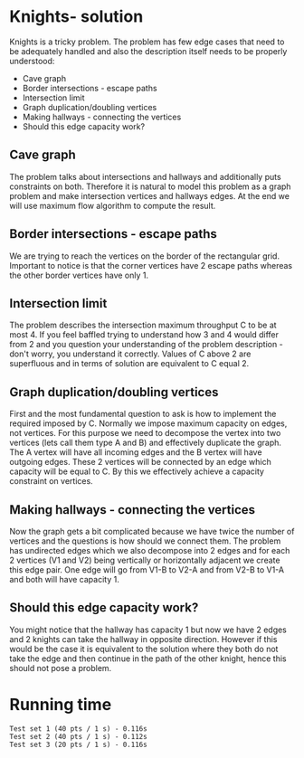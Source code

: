 # Knights- solution
Knights is a tricky problem. The problem has few edge cases that need to be adequately handled and also the description itself needs to be properly understood:
- Cave graph
- Border intersections - escape paths
- Intersection limit
- Graph duplication/doubling vertices
- Making hallways - connecting the vertices
- Should this edge capacity work?

## Cave graph
The problem talks about intersections and hallways and additionally puts constraints on both. Therefore it is natural to model this problem as a graph problem and make intersection vertices and hallways edges. At the end we will use maximum flow algorithm to compute the result.

## Border intersections - escape paths
We are trying to reach the vertices on the border of the rectangular grid. Important to notice is that the corner vertices have 2 escape paths whereas the other border vertices have only 1.

## Intersection limit
The problem describes the intersection maximum throughput C to be at most 4. If you feel baffled trying to understand how 3 and 4 would differ from 2 and you question your understanding of the problem description - don't worry, you understand it correctly. Values of C above 2 are superfluous and in terms of solution are equivalent to C equal 2.

## Graph duplication/doubling vertices
First and the most fundamental question to ask is how to implement the required imposed by C. Normally we impose maximum capacity on edges, not vertices. For this purpose we need to decompose the vertex into two vertices (lets call them type A and B) and effectively duplicate the graph. The A vertex will have all incoming edges and the B vertex will have outgoing edges. These 2 vertices will be connected by an edge which capacity will be equal to C. By this we effectively achieve a capacity constraint on vertices.

## Making hallways - connecting the vertices
Now the graph gets a bit complicated because we have twice the number of vertices and the questions is how should we connect them. The problem has undirected edges which we also decompose into 2 edges and for each 2 vertices (V1 and V2) being vertically or horizontally adjacent we create this edge pair. One edge will go from V1-B to V2-A and from V2-B to V1-A and both will have capacity 1.

## Should this edge capacity work?
You might notice that the hallway has capacity 1 but now we have 2 edges and 2 knights can take the hallway in opposite direction. However if this would be the case it is equivalent to the solution where they both do not take the edge and then continue in the path of the other knight, hence this should not pose a problem.

# Running time
    Test set 1 (40 pts / 1 s) - 0.116s
    Test set 2 (40 pts / 1 s) - 0.112s
    Test set 3 (20 pts / 1 s) - 0.116s
